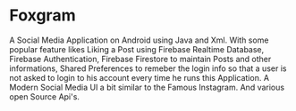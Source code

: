 # Foxgram

A Social Media Application on Android using Java and Xml. With some popular feature likes Liking a Post using Firebase Realtime Database, Firebase Authentication, Firebase Firestore to maintain Posts and other informations, Shared Preferences to remeber the login info so that a user is not asked to login to his account every time he runs this Application. A Modern Social Media UI a bit similar to the Famous Instagram. And various open Source Api's. 
